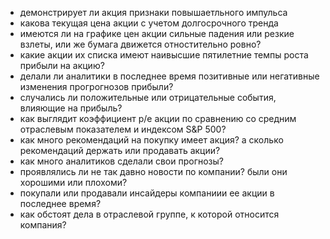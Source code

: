 - демонстрирует ли акция признаки повышаетльного импульса
- какова текущая цена акции с учетом долгосрочного тренда
- имеются ли на графике цен акции сильные падения или резкие взлеты, или же бумага движется отностительно ровно? 
- какие акции их списка имеют наивысшие пятилетние темпы роста прибыли на акцию?
- делали ли аналитики в последнее время позитивные или негативные изменения прогрогнозов прибыли?
- случались ли положительные или отрицательные события, влияющие на прибыль?
- как выглядит коэффициент p/e акции по сравнению со средним отраслевым показателем и индексом S&P 500?
- как много рекомендаций на покупку имеет акция? а сколько рекомендаций держать или продавать акции?
- как много аналитиков сделали свои прогнозы?
- проявлялись ли не так давно новости по компании? были они хорошими или плохоми?
- покупали или продавали инсайдеры компаниии ее акции в последнее время?
- как обстоят дела в отраслевой группе, к которой относится компания?